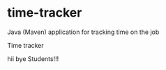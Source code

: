 # time-tracker
Java (Maven) application for tracking time on the job

Time tracker

hii bye Students!!!
